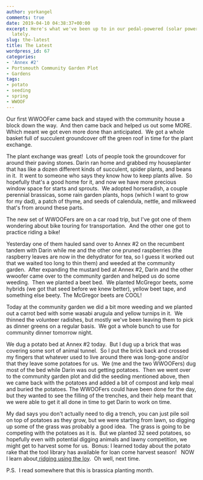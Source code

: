 ```yaml
---
author: yorkangel
comments: true
date: 2019-04-10 04:38:37+00:00
excerpt: Here's what we've been up to in our pedal-powered (solar powered) garden
  lately.
slug: the-latest
title: The Latest
wordpress_id: 67
categories:
- 'Annex #2'
- Portsmouth Community Garden Plot
- Gardens
tags:
- potato
- seeding
- spring
- WWOOF
---
```


Our first WWOOFer came back and stayed with the community house a block down the way.  And then came back and helped us out some MORE.  Which meant we got even more done than anticipated.  We got a whole basket full of succulent groundcover off the green roof in time for the plant exchange.

The plant exchange was great!  Lots of people took the groundcover for around their paving stones. Darin ran home and grabbed my houseplanter that has like a dozen different kinds of succulent, spider plants, and beans in it.  It went to someone who says they know how to keep plants alive.  So hopefully that's a good home for it, and now we have more precious window space for starts and sprouts.  We adopted horseradish, a couple perennial brassicas, some rain garden plants, hops (which I want to grow for my dad), a patch of thyme, and seeds of calendula, nettle, and milkweed that's from around these parts.

The new set of WWOOFers are on a car road trip, but I've got one of them wondering about bike touring for transportation.  And the other one got to practice riding a bike!

Yesterday one of them hauled sand over to Annex #2 on the recumbent tandem with Darin while me and the other one pruned raspberries (the raspberry leaves are now in the dehydrator for tea, so I guess it worked out that we waited too long to thin them) and weeded at the community garden.  After expanding the mustard bed at Annex #2, Darin and the other wwoofer came over to the community garden and helped us do some weeding.  Then we planted a beet bed.  We planted McGregor beets, some hybrids (we got that seed before we knew better), yellow beet tape, and something else beety. The McGregor beets are COOL!

Today at the community garden we did a bit more weeding and we planted out a carrot bed with some wasabi arugula and yellow turnips in it.  We thinned the volunteer radishes, but mostly we've been leaving them to pick as dinner greens on a regular basis.  We got a whole bunch to use for community dinner tomorrow night.

We dug a potato bed at Annex #2 today.  But I dug up a brick that was covering some sort of animal tunnel.  So I put the brick back and crossed my fingers that whatever used to live around there was long-gone and/or that they leave some potatoes for us.  We (me and the two WWOOFers) dug most of the bed while Darin was out getting potatoes.  Then we went over to the community garden plot and did the seeding mentioned above, then we came back with the potatoes and added a bit of compost and kelp meal and buried the potatoes. The WWOOFers could have been done for the day, but they wanted to see the filling of the trenches, and their help meant that we were able to get it all done in time to get Darin to work on time.

My dad says you don't actually need to dig a trench, you can just pile soil on top of potatoes as they grow, but we were starting from lawn, so digging up some of the grass was probably a good idea.  The grass is going to be competing with the potatoes as it is.  But we planted 32 seed potatoes, so hopefully even with potential digging animals and lawny competition, we might get to harvest some for us.  Bonus: I learned today about the potato rake that the tool library has available for loan come harvest season!   NOW I learn about[ ridging using the loy](https://en.wikipedia.org/wiki/Loy_(spade)).  Oh well, next time.

P.S.  I read somewhere that this is brassica planting month.
